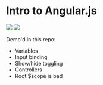 # Intro to Angular.js

![](https://img.shields.io/badge/data-none-lightgrey.svg)
![](https://img.shields.io/badge/template-angular-red.svg)

Demo'd in this repo:
- Variables
- Input binding
- Show/hide toggling
- Controllers
- Root $scope is bad